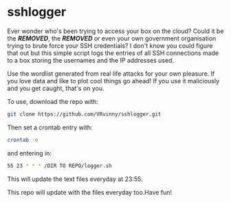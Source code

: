 # sshlogger
Ever wonder who's been trying to access your box on the cloud? Could it be the ***REMOVED***, the ***REMOVED*** or even your own government organisation trying to brute force your SSH credentials? I don't know you could figure that out but this simple script logs the entries of all SSH connections made to a box storing the usernames and the IP addresses used. 

Use the wordlist generated from real life attacks for your own pleasure. If you love data and like to plot cool things go ahead! If you use it maliciously and you get caught, that's on you.


To use, download the repo with:
```sh
git clone https://github.com/VRvinny/sshlogger.git
```

Then set a crontab entry with:

```sh
crontab -e
```

and entering in:
```sh
55 23 * * * /DIR TO REPO/logger.sh
```



This will update the text files everyday at 23:55.

This repo will update with the files everyday too.Have fun! 
